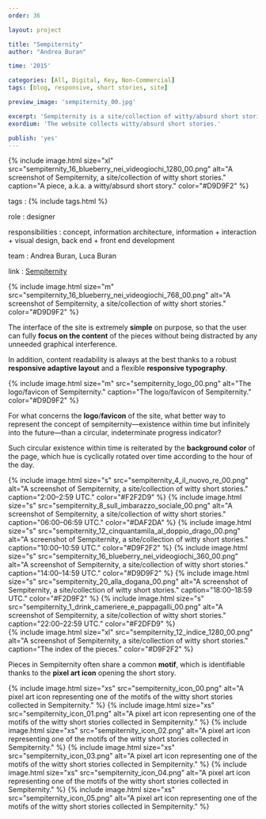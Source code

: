 ```yaml
---
order: 36

layout: project

title: "Sempiternity"
author: "Andrea Buran"

time: '2015'

categories: [All, Digital, Key, Non-Commercial]
tags: [blog, responsive, short stories, site]

preview_image: 'sempiternity_00.jpg'

excerpt: 'Sempiternity is a site/collection of witty/absurd short stories.'
exordium: 'The website collects witty/absurd short stories.'

publish: 'yes'
---
```


<div class="figures">
    {% include image.html size="xl" src="sempiternity_16_blueberry_nei_videogiochi_1280_00.png" alt="A screenshot of Sempiternity, a site/collection of witty short stories." caption="A piece, a.k.a. a witty/absurd short story." color="#D9D9F2" %}
</div>

tags
: {% include tags.html %}

role
: designer

responsibilities
: concept, information architecture, information + interaction + visual design, back end + front end development

team
: Andrea Buran, Luca Buran

link
: [Sempiternity](http://www.sempiternity.net/ "Sempiternity")

<div class="figures">
    {% include image.html size="m" src="sempiternity_16_blueberry_nei_videogiochi_768_00.png" alt="A screenshot of Sempiternity, a site/collection of witty short stories." color="#D9D9F2" %}
</div>

The interface of the site is extremely **simple** on purpose, so that the user can fully **focus on the content** of the pieces without being distracted by any unneeded graphical interference.

In addition, content readability is always at the best thanks to a robust **responsive adaptive layout** and a flexible **responsive typography**.

<div class="figures">
    {% include image.html size="m" src="sempiternity_logo_00.png" alt="The logo/favicon of Sempiternity." caption="The logo/favicon of Sempiternity." color="#D9D9F2" %}
</div>

For what concerns the **logo**/**favicon** of the site, what better way to represent the concept of sempiternity—existence within time but infinitely into the future—than a circular, indeterminate progress indicator?

Such circular existence within time is reiterated by the **background color** of the page, which hue is cyclically rotated over time according to the hour of the day.

<div class="figures">
    {% include image.html size="s" src="sempiternity_4_il_nuovo_re_00.png" alt="A screenshot of Sempiternity, a site/collection of witty short stories." caption="2:00–2:59 UTC." color="#F2F2D9" %}
    {% include image.html size="s" src="sempiternity_8_sull_imbarazzo_sociale_00.png" alt="A screenshot of Sempiternity, a site/collection of witty short stories." caption="06:00–06:59 UTC." color="#DAF2DA" %}
    {% include image.html size="s" src="sempiternity_12_cinquantamila_al_doppio_drago_00.png" alt="A screenshot of Sempiternity, a site/collection of witty short stories." caption="10:00–10:59 UTC." color="#D9F2F2" %}
    {% include image.html size="s" src="sempiternity_16_blueberry_nei_videogiochi_360_00.png" alt="A screenshot of Sempiternity, a site/collection of witty short stories." caption="14:00–14:59 UTC." color="#D9D9F2" %}
    {% include image.html size="s" src="sempiternity_20_alla_dogana_00.png" alt="A screenshot of Sempiternity, a site/collection of witty short stories." caption="18:00–18:59 UTC." color="#F2D9F2" %}
    {% include image.html size="s" src="sempiternity_1_drink_cameriere_e_pappagalli_00.png" alt="A screenshot of Sempiternity, a site/collection of witty short stories." caption="22:00–22:59 UTC." color="#F2DFD9" %}
</div>

<div class="figures">
    {% include image.html size="xl" src="sempiternity_12_indice_1280_00.png" alt="A screenshot of Sempiternity, a site/collection of witty short stories." caption="The index of the pieces." color="#D9F2F2" %}
</div>

Pieces in Sempiternity often share a common **motif**, which is identifiable thanks to the **pixel art icon** opening the short story.

<div class="figures">
    {% include image.html size="xs" src="sempiternity_icon_00.png" alt="A pixel art icon representing one of the motifs of the witty short stories collected in Sempiternity." %}
    {% include image.html size="xs" src="sempiternity_icon_01.png" alt="A pixel art icon representing one of the motifs of the witty short stories collected in Sempiternity." %}
    {% include image.html size="xs" src="sempiternity_icon_02.png" alt="A pixel art icon representing one of the motifs of the witty short stories collected in Sempiternity." %}
    {% include image.html size="xs" src="sempiternity_icon_03.png" alt="A pixel art icon representing one of the motifs of the witty short stories collected in Sempiternity." %}
    {% include image.html size="xs" src="sempiternity_icon_04.png" alt="A pixel art icon representing one of the motifs of the witty short stories collected in Sempiternity." %}
    {% include image.html size="xs" src="sempiternity_icon_05.png" alt="A pixel art icon representing one of the motifs of the witty short stories collected in Sempiternity." %}
</div>
